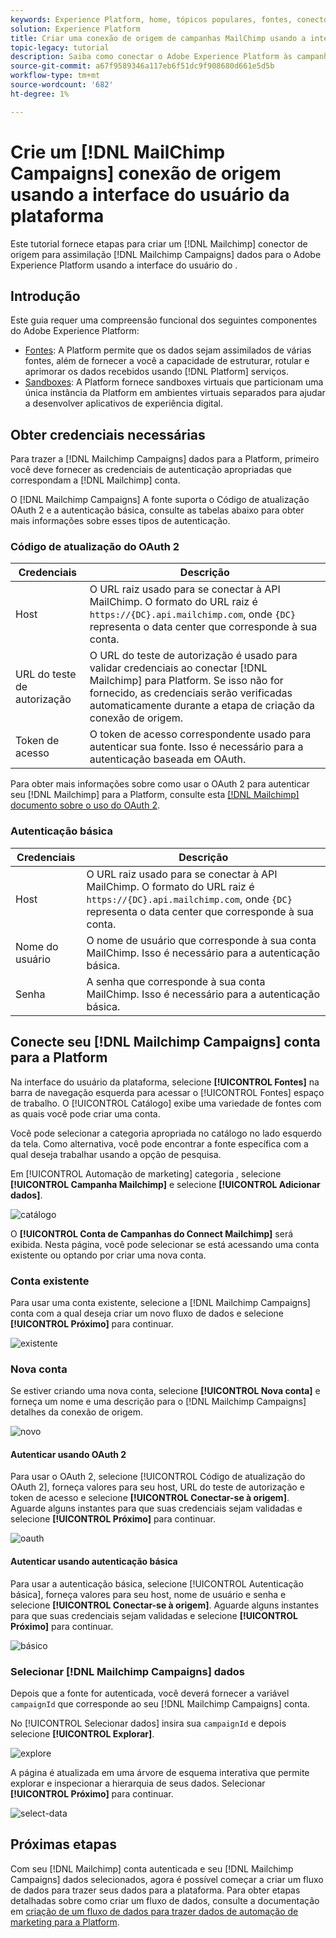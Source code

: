 ```yaml
---
keywords: Experience Platform, home, tópicos populares, fontes, conectores, conectores de origem, sdk de fontes, sdk, SDK
solution: Experience Platform
title: Criar uma conexão de origem de campanhas MailChimp usando a interface do usuário da plataforma
topic-legacy: tutorial
description: Saiba como conectar o Adobe Experience Platform às campanhas do MailChimp usando a interface do usuário da plataforma.
source-git-commit: a67f9589346a117eb6f51dc9f908680d661e5d5b
workflow-type: tm+mt
source-wordcount: '682'
ht-degree: 1%

---
```



# Crie um [!DNL MailChimp Campaigns] conexão de origem usando a interface do usuário da plataforma

Este tutorial fornece etapas para criar um [!DNL Mailchimp] conector de origem para assimilação [!DNL Mailchimp Campaigns] dados para o Adobe Experience Platform usando a interface do usuário do .

## Introdução

Este guia requer uma compreensão funcional dos seguintes componentes do Adobe Experience Platform:

* [Fontes](../../../../home.md): A Platform permite que os dados sejam assimilados de várias fontes, além de fornecer a você a capacidade de estruturar, rotular e aprimorar os dados recebidos usando [!DNL Platform] serviços.
* [Sandboxes](../../../../../sandboxes/home.md): A Platform fornece sandboxes virtuais que particionam uma única instância da Platform em ambientes virtuais separados para ajudar a desenvolver aplicativos de experiência digital.

## Obter credenciais necessárias

Para trazer a [!DNL Mailchimp Campaigns] dados para a Platform, primeiro você deve fornecer as credenciais de autenticação apropriadas que correspondam a [!DNL Mailchimp] conta.

O [!DNL Mailchimp Campaigns] A fonte suporta o Código de atualização OAuth 2 e a autenticação básica, consulte as tabelas abaixo para obter mais informações sobre esses tipos de autenticação.

### Código de atualização do OAuth 2

| Credenciais | Descrição |
| --- | --- |
| Host | O URL raiz usado para se conectar à API MailChimp. O formato do URL raiz é `https://{DC}.api.mailchimp.com`, onde `{DC}` representa o data center que corresponde à sua conta. |
| URL do teste de autorização | O URL do teste de autorização é usado para validar credenciais ao conectar [!DNL Mailchimp] para Platform. Se isso não for fornecido, as credenciais serão verificadas automaticamente durante a etapa de criação da conexão de origem. |
| Token de acesso | O token de acesso correspondente usado para autenticar sua fonte. Isso é necessário para a autenticação baseada em OAuth. |

Para obter mais informações sobre como usar o OAuth 2 para autenticar seu [!DNL Mailchimp] para a Platform, consulte esta [[!DNL Mailchimp] documento sobre o uso do OAuth 2](https://mailchimp.com/developer/marketing/guides/access-user-data-oauth-2/).

### Autenticação básica

| Credenciais | Descrição |
| --- | --- |
| Host | O URL raiz usado para se conectar à API MailChimp. O formato do URL raiz é `https://{DC}.api.mailchimp.com`, onde `{DC}` representa o data center que corresponde à sua conta. |
| Nome do usuário | O nome de usuário que corresponde à sua conta MailChimp. Isso é necessário para a autenticação básica. |
| Senha | A senha que corresponde à sua conta MailChimp. Isso é necessário para a autenticação básica. |

## Conecte seu [!DNL Mailchimp Campaigns] conta para a Platform

Na interface do usuário da plataforma, selecione **[!UICONTROL Fontes]** na barra de navegação esquerda para acessar o [!UICONTROL Fontes] espaço de trabalho. O [!UICONTROL Catálogo] exibe uma variedade de fontes com as quais você pode criar uma conta.

Você pode selecionar a categoria apropriada no catálogo no lado esquerdo da tela. Como alternativa, você pode encontrar a fonte específica com a qual deseja trabalhar usando a opção de pesquisa.

Em [!UICONTROL Automação de marketing] categoria , selecione **[!UICONTROL Campanha Mailchimp]** e selecione **[!UICONTROL Adicionar dados]**.

![catálogo](../../../../images/tutorials/create/mailchimp-campaigns/catalog.png)

O **[!UICONTROL Conta de Campanhas do Connect Mailchimp]** será exibida. Nesta página, você pode selecionar se está acessando uma conta existente ou optando por criar uma nova conta.

### Conta existente

Para usar uma conta existente, selecione a [!DNL Mailchimp Campaigns] conta com a qual deseja criar um novo fluxo de dados e selecione **[!UICONTROL Próximo]** para continuar.

![existente](../../../../images/tutorials/create/mailchimp-campaigns/existing.png)

### Nova conta

Se estiver criando uma nova conta, selecione **[!UICONTROL Nova conta]** e forneça um nome e uma descrição para o [!DNL Mailchimp Campaigns] detalhes da conexão de origem.

![novo](../../../../images/tutorials/create/mailchimp-campaigns/new.png)

#### Autenticar usando OAuth 2

Para usar o OAuth 2, selecione [!UICONTROL Código de atualização do OAuth 2], forneça valores para seu host, URL do teste de autorização e token de acesso e selecione **[!UICONTROL Conectar-se à origem]**. Aguarde alguns instantes para que suas credenciais sejam validadas e selecione **[!UICONTROL Próximo]** para continuar.

![oauth](../../../../images/tutorials/create/mailchimp-campaigns/oauth.png)

#### Autenticar usando autenticação básica

Para usar a autenticação básica, selecione [!UICONTROL Autenticação básica], forneça valores para seu host, nome de usuário e senha e selecione **[!UICONTROL Conectar-se à origem]**. Aguarde alguns instantes para que suas credenciais sejam validadas e selecione **[!UICONTROL Próximo]** para continuar.

![básico](../../../../images/tutorials/create/mailchimp-campaigns/basic.png)

### Selecionar [!DNL Mailchimp Campaigns] dados

Depois que a fonte for autenticada, você deverá fornecer a variável `campaignId` que corresponde ao seu [!DNL Mailchimp Campaigns] conta.

No [!UICONTROL Selecionar dados] insira sua `campaignId` e depois selecione **[!UICONTROL Explorar]**.

![explore](../../../../images/tutorials/create/mailchimp-campaigns/explore.png)

A página é atualizada em uma árvore de esquema interativa que permite explorar e inspecionar a hierarquia de seus dados. Selecionar **[!UICONTROL Próximo]** para continuar.

![select-data](../../../../images/tutorials/create/mailchimp-campaigns/select-data.png)

## Próximas etapas

Com seu [!DNL Mailchimp] conta autenticada e seu [!DNL Mailchimp Campaigns] dados selecionados, agora é possível começar a criar um fluxo de dados para trazer seus dados para a plataforma. Para obter etapas detalhadas sobre como criar um fluxo de dados, consulte a documentação em [criação de um fluxo de dados para trazer dados de automação de marketing para a Platform](../../dataflow/marketing-automation.md).


